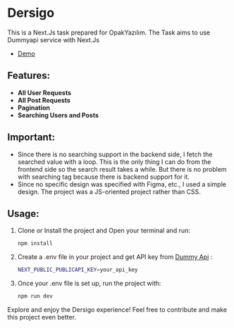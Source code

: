 # Dersigo

This is a Next.Js task prepared for OpakYazılım. The Task aims to use Dummyapi service with Next.Js

- [Demo](https://dersigo.vercel.app/)

## Features:

- **All User Requests**
- **All Post Requests**
- **Pagination**
- **Searching Users and Posts**

## Important:

- Since there is no searching support in the backend side, I fetch the searched value with a loop. This is the only thing I can do from the frontend side so the search result takes a while. But there is no problem with searching tag because there is backend support for it.
- Since no specific design was specified with Figma, etc., I used a simple design. The project was a JS-oriented project rather than CSS.

## Usage:

1. Clone or Install the project and Open your terminal and run:

   ```bash
   npm install

   ```

2. Create a .env file in your project and get API key from [Dummy Api](https://dummyapi.io/) :

   ```bash
   NEXT_PUBLIC_PUBLICAPI_KEY=your_api_key

   ```

3. Once your .env file is set up, run the project with:

   ```bash
   npm run dev
   ```

Explore and enjoy the Dersigo experience! Feel free to contribute and make this project even better.
